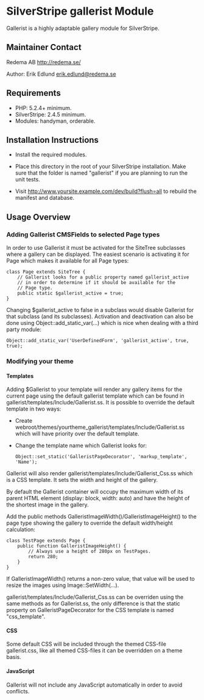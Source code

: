 # SilverStripe gallerist Module

Gallerist is a highly adaptable gallery module for SilverStripe.

## Maintainer Contact

Redema AB <http://redema.se/>

Author: Erik Edlund <erik.edlund@redema.se>

## Requirements

 * PHP: 5.2.4+ minimum.
 * SilverStripe: 2.4.5 minimum.
 * Modules: handyman, orderable.

## Installation Instructions

 * Install the required modules.

 * Place this directory in the root of your SilverStripe installation. Make sure
   that the folder is named "gallerist" if you are planning to run the unit tests.

 * Visit http://www.yoursite.example.com/dev/build?flush=all to rebuild the
   manifest and database.

## Usage Overview

### Adding Gallerist CMSFields to selected Page types

In order to use Gallerist it must be activated for the SiteTree subclasses
where a gallery can be displayed. The easiest scenario is activating it for
Page which makes it available for all Page types:

    class Page extends SiteTree {
        // Gallerist looks for a public property named gallerist_active
        // in order to determine if it should be available for the
        // Page type.
        public static $gallerist_active = true;
    }

Changing $gallerist_active to false in a subclass would disable Gallerist for
that subclass (and its subclasses). Activation and deactivation can also be done
using Object::add_static_var(...) which is nice when dealing with a third party
module:

    Object::add_static_var('UserDefinedForm', 'gallerist_active', true, true);

### Modifying your theme

#### Templates

Adding $Gallerist to your template will render any gallery items for the current
page using the default gallerist template which can be found in
gallerist/templates/Include/Gallerist.ss. It is possible to override the
default template in two ways:

 * Create webroot/themes/yourtheme_gallerist/templates/Include/Gallerist.ss
   which will have priority over the default template.

 * Change the template name which Gallerist looks for:
   
       Object::set_static('GalleristPageDecorator', 'markup_template', 'Name');

Gallerist will also render gallerist/templates/Include/Gallerist_Css.ss which
is a CSS template. It sets the width and height of the gallery.

By default the Gallerist container will occupy the maximum width of its parent
HTML element (display: block, width: auto) and have the height of the shortest
image in the gallery.

Add the public methods GalleristImageWidth()/GalleristImageHeight() to the page
type showing the gallery to override the default width/height calculation:

    class TestPage extends Page {
        public function GalleristImageHeight() {
            // Always use a height of 280px on TestPages.
            return 280;
        }
    }

If GalleristImageWidth() returns a non-zero value, that value will be used
to resize the images using Image::SetWidth(...).

gallerist/templates/Include/Gallerist_Css.ss can be overriden using the same
methods as for Gallerist.ss, the only difference is that the static property
on GalleristPageDecorator for the CSS template is named "css_template".

#### CSS

Some default CSS will be included through the themed CSS-file gallerist.css,
like all themed CSS-files it can be overridden on a theme basis.

#### JavaScript

Gallerist will not include any JavaScript automatically in order to avoid
conflicts.

